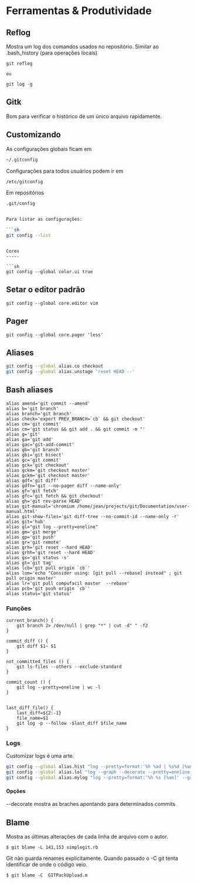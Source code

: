 Ferramentas & Produtividade
===========================

Reflog
------

Mostra um log dos comandos usados no repositório. Similar ao
.bash_history (para operações locais)

```
git reflog

ou

git log -g
```


Gitk
----

Bom para verificar o histórico de um único arquivo rapidamente.


Customizando
------------

As configurações globais ficam em

```sh
~/.gitconfig

```

Configurações para todos usuários podem ir em

```sh
/etc/gitconfig

```

Em repositórios

```sh
.git/config


Para listar as configurações:

```sh
git config --list

```
```

Cores
-----

```sh
git config --global color.ui true

```

Setar o editor padrão
---------------------

```
git config --global core.editor vim

```

Pager
-----

```
git config --global core.pager 'less'

```

Aliases
-------

```sh
git config --global alias.co checkout
git config --global alias.unstage 'reset HEAD --'

```

Bash aliases
------------

```
alias amend='git commit --amend'
alias b='git branch'
alias branch='git branch'
alias check='export PREV_BRANCH=`cb` && git checkout'
alias cm='git commit'
alias cm='git status && git add . && git commit -m "'
alias g='git'
alias ga='git add'
alias gac='git-add-commit'
alias gb='git branch'
alias gbi='git bisect'
alias gc='git commit'
alias gck='git checkout'
alias gckm='git checkout master'
alias gckm='git checkout master'
alias gdf='git diff'
alias gdfn='git --no-pager diff --name-only'
alias gf='git fetch'
alias gfc='git fetch && git checkout'
alias gh='git rev-parse HEAD'
alias git-manual='chromium /home/jean/projects/git/Documentation/user-manual.html'
alias git-show-files='git diff-tree --no-commit-id --name-only -r'
alias git='hub'
alias gl="git log --pretty=oneline"
alias gm='git merge'
alias gp='git push'
alias gr='git remote'
alias grh='git reset --hard HEAD'
alias grhh='git reset --hard HEAD'
alias gs='git status -s'
alias gt='git tag'
alias lcb='git pull origin `cb`'
alias lom='echo "Consider using: [git pull --rebase] instead" ; git pull origin master'
alias lr='git pull compufacil master  --rebase'
alias pcb='git push origin `cb`'
alias status='git status'

```

### Funções


```
current_branch() {
    git branch 2> /dev/null | grep "*" | cut -d" " -f2
}

commit_diff () {
    git diff $1~ $1
}

not_committed_files () {
    git ls-files --others --exclude-standard
}

commit_count () {
    git log --pretty=oneline | wc -l
}


last_diff_file() {
    last_diff=${2:-1}
    file_name=$1
    git log -p --follow -$last_diff $file_name
}
```


### Logs

Customizar logs é uma arte.

```sh
git config --global alias.hist "log --pretty=format:'%h %ad | %s%d [%an]' --graph --date=short"
git config --global alias.lol "log --graph --decorate --pretty=oneline --abbrev-commit --all"
git config --global alias.mylog "log --pretty=format:'%h %s [%an]' --graph"

```


#### Opções

--decorate  mostra as braches apontando para determinados commits

Blame
-----

Mostra as últimas alterações de cada linha de arquivo com o autor.

```
$ git blame -L 141,153 simplegit.rb

```
Git não guarda renames explicitamente. Quando passado o -C git
tenta identificar de onde o código veio.

```
$ git blame -C  GITPackUpload.m

```


